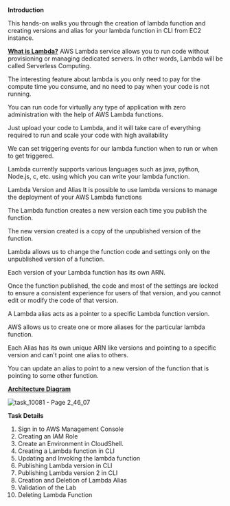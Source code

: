 **Introduction**

This hands-on walks you through the creation of lambda function and creating versions and alias for your lambda function in CLI from EC2 instance.

<u>**What is Lambda?**</u>
AWS Lambda service allows you to run code without provisioning or managing dedicated servers. In other words, Lambda will be called Serverless Computing.

The interesting feature about lambda is you only need to pay for the compute time you consume, and no need to pay when your code is not running.

You can run code for virtually any type of application with zero administration with the help of AWS Lambda functions.

Just upload your code to Lambda, and it will take care of everything required to run and scale your code with high availability

We can set triggering events for our lambda function when to run or when to get triggered.

Lambda currently supports various languages such as java, python, Node.js, c, etc. using which you can write your lambda function.

Lambda Version and Alias
It is possible to use lambda versions to manage the deployment of your AWS Lambda functions

The Lambda function creates a new version each time you publish the function.

The new version created is a copy of the unpublished version of the function.

Lambda allows us to change the function code and settings only on the unpublished version of a function.

Each version of your Lambda function has its own ARN.

Once the function published, the code and most of the settings are locked to ensure a consistent experience for users of that version, and you cannot edit or modify the code of that version.

A Lambda alias acts as a pointer to a specific Lambda function version.

AWS allows us to create one or more aliases for the particular lambda function.

Each Alias has its own unique ARN like versions and pointing to a specific version and can't point one alias to others.

You can update an alias to point to a new version of the function that is pointing to some other function.    


<u>**Architecture Diagram**</u>

![task_10081 - Page 2_46_07](https://github.com/user-attachments/assets/ce06d9c1-99fc-4fec-8243-815fe1ea42a5)


**Task Details**

1. Sign in to AWS Management Console
2. Creating an IAM Role
3. Create an Environment in CloudShell.
4. Creating a Lambda function in CLI
5. Updating and Invoking the lambda function
6. Publishing Lambda version in CLI
7. Publishing Lambda version 2 in CLI
8. Creation and Deletion of Lambda Alias
9. Validation of the Lab
10. Deleting Lambda Function
